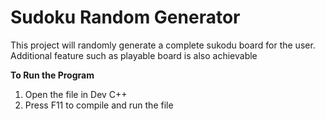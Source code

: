 # Sudoku Random Generator

This project will randomly generate a complete sukodu board for the user. Additional feature such as playable board is also achievable


****************To Run the Program****************    

1. Open the file in Dev C++
2. Press F11 to compile and run the file

